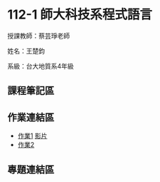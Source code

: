 # 112-1 師大科技系程式語言

授課教師：蔡芸琤老師

姓名：王楚鈞

系級：台大地質系4年級

## 課程筆記區

## 作業連結區
*  [作業1](https://github.com/chujun726/PL/blob/main/HW1/HW1.ipynb) [影片](https://youtu.be/yaDS62GJb0U)
*  [作業2](https://github.com/chujun726/PL/blob/main/HW2/HW2.ipynb)

## 專題連結區
